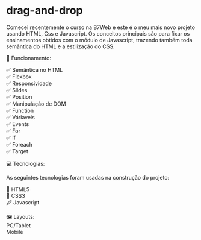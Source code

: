 # drag-and-drop

Comecei recentemente o curso na B7Web e este é o meu mais novo projeto usando HTML, Css e Javascript. Os conceitos principais são para fixar os ensinamentos obtidos com o módulo de Javascript, trazendo também toda semântica do HTML e a estilização do CSS.

🎢 Funcionamento:<br/>

✅ Semântica no HTML<br/>
✅ Flexbox<br/>
✅ Responsividade<br/>
✅ Slides<br/>
✅ Position<br/>
✅ Manipulação de DOM<br/>
✅ Function<br/>
✅ Váriaveis<br/>
✅ Events</br>
✅ For</br>
✅ If</br>
✅ Foreach</br>
✅ Target

💻 Tecnologias:<br/>

As seguintes tecnologias foram usadas na construção do projeto:<br/>

🔣 HTML5<br/>
🎨 CSS3<br/>
🖉 Javascript<br/>

🖼️ Layouts:<br/>
PC/Tablet<br/>
Mobile
